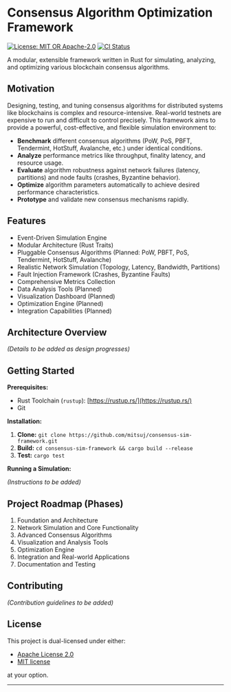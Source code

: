 # Consensus Algorithm Optimization Framework

[![License: MIT OR Apache-2.0](https://img.shields.io/badge/license-MIT%20OR%20Apache--2.0-blue.svg)](#license)
[![CI Status](https://github.com/mitsuj/consensus-sim-framework/actions/workflows/rust.yml/badge.svg)](https://github.com/mitsuj/consensus-sim-framework/actions/workflows/rust.yml)

A modular, extensible framework written in Rust for simulating, analyzing, and optimizing various blockchain consensus algorithms.

## Motivation

Designing, testing, and tuning consensus algorithms for distributed systems like blockchains is complex and resource-intensive. Real-world testnets are expensive to run and difficult to control precisely. This framework aims to provide a powerful, cost-effective, and flexible simulation environment to:

* **Benchmark** different consensus algorithms (PoW, PoS, PBFT, Tendermint, HotStuff, Avalanche, etc.) under identical conditions.
* **Analyze** performance metrics like throughput, finality latency, and resource usage.
* **Evaluate** algorithm robustness against network failures (latency, partitions) and node faults (crashes, Byzantine behavior).
* **Optimize** algorithm parameters automatically to achieve desired performance characteristics.
* **Prototype** and validate new consensus mechanisms rapidly.

## Features

* Event-Driven Simulation Engine
* Modular Architecture (Rust Traits)
* Pluggable Consensus Algorithms (Planned: PoW, PBFT, PoS, Tendermint, HotStuff, Avalanche)
* Realistic Network Simulation (Topology, Latency, Bandwidth, Partitions)
* Fault Injection Framework (Crashes, Byzantine Faults)
* Comprehensive Metrics Collection
* Data Analysis Tools (Planned)
* Visualization Dashboard (Planned)
* Optimization Engine (Planned)
* Integration Capabilities (Planned)

## Architecture Overview

*(Details to be added as design progresses)*

## Getting Started

**Prerequisites:**

* Rust Toolchain (`rustup`): [https://rustup.rs/](https://rustup.rs/)
* Git

**Installation:**

1.  **Clone:** `git clone https://github.com/mitsuj/consensus-sim-framework.git`
2.  **Build:** `cd consensus-sim-framework && cargo build --release` 
3.  **Test:** `cargo test` 

**Running a Simulation:**

*(Instructions to be added)*

## Project Roadmap (Phases)

1.  Foundation and Architecture
2.  Network Simulation and Core Functionality
3.  Advanced Consensus Algorithms
4.  Visualization and Analysis Tools
5.  Optimization Engine
6.  Integration and Real-world Applications
7.  Documentation and Testing

## Contributing

*(Contribution guidelines to be added)*

## License

This project is dual-licensed under either:

- [Apache License 2.0](LICENSE-APACHE)
- [MIT license](LICENSE-MIT)

at your option.

---